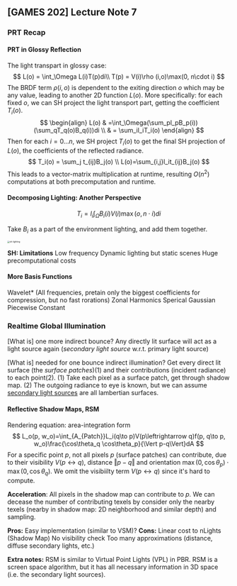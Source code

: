 ## [GAMES 202] Lecture Note 7

### PRT Recap

#### PRT in Glossy Reflection

The light transpart in glossy case:
$$
L(o) = \int_\Omega L(i)T(p)di\\
T(p) = V(i)\rho (i,o)\max(0, n\cdot i)
$$
The BRDF term $\rho(i,o)$ is dependent to the exiting direction $o$ which may be any value, leading to another 2D function $L(o)$. 
More specifically: for each fixed $o$, we can SH project the light transport part, getting the coefficient $T_i(o)$.
$$
\begin{align}
L(o) & =\int_\Omega(\sum_pl_pB_p(i))(\sum_qT_q(o)B_q(i))di \\
& = \sum_il_iT_i(o)
\end{align}
$$
Then for each $i=0...n$, we SH project $T_i(o)$ to get the final SH projection of $L(o)$, the coefficients of the reflected radiance. 
$$
T_i(o) = \sum_j t_{ij}B_j(o) \\
L(o)=\sum_{i,j}l_it_{ij}B_j(o)
$$
This leads to a vector-matrix multiplication at runtime, resulting $O(n^2)$ computations at both precomputation and runtime.

#### Decomposing Lighting: Another Perspective

$$
T_i = l_i\int_\Omega B_i(i)V(i)\max(o, n\cdot i)di
$$

Take $B_i$ as a part of the environment lighting, and add them together. 

<img src="https://cutesail.com/wp-content/uploads/2021/04/sh-lighting.png" alt="sh-lighting" style="zoom: 33%;" />

**SH: Limitations**
Low frequency
Dynamic lighting but static scenes
Huge precomputational costs

#### More Basis Functions

Wavelet* (All frequencies, pretain only the biggest coefficients for compression, but no fast rorations)
Zonal Harmonics
Sperical Gaussian
Piecewise Constant

### Realtime Global Illumination

[What is] one more indirect bounce?
Any directly lit surface will act as a light source again (*secondary light source* w.r.t. primary light source)

[What is] needed for one bounce indirect illumination?
Get every direct lit surface (the *surface patches*)(1) and their contributions (incident radiance) to each point(2).
(1) Take each pixel as a surface patch, get through shadow map.
(2) The outgoing radiance to eye is known, but we can assume <u>secondary light sources</u> are all lambertian surfaces.

#### Reflective Shadow Maps, RSM

Rendering equation: area-integration form
$$
L_o(p, w_o)=\int_{A_{Patch}}L_i(q\to p)V(p\leftrightarrow q)f(p, q\to p, w_o)\frac{\cos\theta_q \cos\theta_p}{\Vert p-q\Vert}dA
$$
For a specific point $p$, not all pixels $p$ (surface patches) can contribute, due to their visibility $V(p\leftrightarrow q)$, distance $\Vert p-q\Vert$ and orientation $\max(0, \cos\theta_p)\cdot \max(0, \cos\theta_q)$.
We omit the visibiilty term $V(p\leftrightarrow q)$ since it's hard to compute.

**Acceleration**:
All pixels in the shadow map can contribute to $p$. We can decease the number of contributing texels by consider only the nearby texels (nearby in shadow map: 2D neighborhood and similar depth) and sampling.

**Pros:**
Easy implementation (similar to VSM)?
**Cons:**
Linear cost to nLights (Shadow Map)
No visibility check
Too many approximations (distance, diffuse secondary lights, etc.)

**Extra notes:**
RSM is similar to Virtual Point Lights (VPL) in PBR.
RSM is a screen space algorithm, but it has all necessary information in 3D space (i.e. the secondary light sources).





